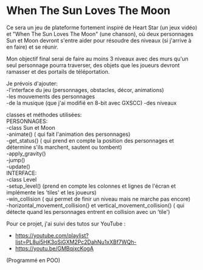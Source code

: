 # When The Sun Loves The Moon
Ce sera un jeu de plateforme fortement inspiré de Heart Star (un jeux vidéo) et "When The Sun Loves The Moon" (une chanson), où deux personnages Sun et Moon devront s'entre aider pour résoudre des niveaux (si j'arrive à en faire) et se réunir.  

Mon objectif final serai de faire au moins 3 niveaux avec des murs qu'un seul personnage pourra traverser, des objets que les joueurs devront ramasser et des portails de téléportation.  

Je prévois d'ajouter:  
-l'interface du jeu (personnages, obstacles, décor, animations)  
-les mouvements des personnages  
-de la musique (que j'ai modifié en 8-bit avec GXSCC)
-des niveaux  

classes et méthodes utilisées:  
PERSONNAGES:  
  -class Sun et Moon  
  -animate() ( qui fait l'animation des personnages)  
  -get_status() ( qui prend en compte la position des personnages et détermine s'ils marchent, sautent ou tombent)  
  -apply_gravity()  
  -jump()  
  -update()  
INTERFACE:  
  -class Level  
  -setup_level() (prend en compte les colonnes et lignes de l'écran et implémente les 'tiles' et les joueurs)  
  -win_collision ( qui permet de finir un niveau mais ne marche pas encore)  
  -horizontal_movement_collision() et vertical_movement_collision() ( qui détecte quand les personnages entrent en collision avec un 'tile')  
  

Pour ce projet, j'ai suivi des tutos sur YouTube :  
- https://youtube.com/playlist?list=PL8ui5HK3oSiGXM2Pc2DahNu1xXBf7WQh-  
- https://youtu.be/GMBqjxcKogA  

(Programmé en POO) 
